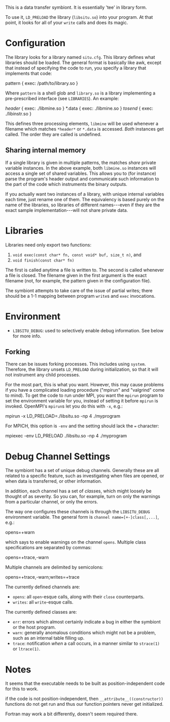 This is a data transfer symbiont.  It is essentially 'tee' in library form.

To use it, `LD_PRELOAD` the library (`libsitu.so`) into your program.  At that
point, it looks for all of your `write` calls and does its magic.

Configuration
=============

The library looks for a library named `situ.cfg`.  This library defines
what libraries should be loaded.  The general format is basically like
awk, except that instead of specifying the code to run, you specify a
library that implements that code:

  pattern { exec: /path/to/library.so }

Where `pattern` is a shell glob and `library.so` is a library
implementing a pre-prescribed interface (see `LIBRARIES`).  An example:

  *header* { exec: ./libmine.so }
  *.data { exec: ./libmine.so }
  *tosend* { exec: ./libinstr.so }

This defines three processing elements, `libmine` will be used whenever
a filename which matches `*header*` or `*.data` is accessed.  *Both*
instances get called.  The order they are called is undefined.

Sharing internal memory
-----------------------

If a single library is given in multiple patterns, the matches *share*
private variable instances.  In the above example, both `libmine.so`
instances will access a single set of shared variables.  This allows
you to (for instance) parse the program's header output and communicate
such information to the part of the code which instruments the binary
outputs.

If you actually want two instances of a library, with unique internal
variables each time, just rename one of them.  The equivalency is
based purely on the name of the libraries, so libraries of different
names---even if they are the exact sample implementation---will not
share private data.

Libraries
=========

Libraries need only export two functions:

  1. `void exec(const char* fn, const void* buf, size_t n)`, and
  2. `void finish(const char* fn)`

The first is called anytime a file is written to.  The second is called
whenever a file is closed.  The filename given in the first argument
is the exact filename (not, for example, the pattern given in the
configuration file).

The symbiont attempts to take care of the issue of partial writes;
there should be a 1-1 mapping between program `write`s and `exec`
invocations.

Environment
===========

  * `LIBSITU_DEBUG`: used to selectively enable debug information.  See
  below for more info.

Forking
-------

There can be issues forking processes.  This includes using `system`.
Therefore, the library unsets `LD_PRELOAD` during initialization, so
that it will not instrument any child processes.

For the most part, this is what you want.  However, this may cause
problems if you have a complicated loading procedure ("mpirun" and
"valgrind" come to mind).  To get the code to run under MPI, you want
the `mpirun` program to set the environment variable for you, instead
of setting it before `mpirun` is invoked.  OpenMPI's `mpirun`s let you
do this with `-x`, e.g.:

  mpirun -x LD_PRELOAD=./libsitu.so -np 4 ./myprogram

For MPICH, this option is `-env` and the setting should lack the `=`
character:

  mpiexec -env LD_PRELOAD ./libsitu.so -np 4 ./myprogram

Debug Channel Settings
======================

The symbiont has a set of unique debug channels.  Generally these are
all related to a specific feature, such as investigating when files are
opened, or when data is transferred, or other information.

In addition, each channel has a set of *class*es, which might loosely
be thought of as severity.  So you can, for example, turn on only the
warnings from a particular channel, or only the errors.

The way one configures these channels is through the
`LIBSITU_DEBUG` environment variable.  The general form is `channel
name=[+-]class[,...]`, e.g.:

  opens=+warn

which says to enable warnings on the channel `opens`.  Multiple class
specifications are separated by commas:

  opens=+trace,-warn

Multiple channels are delimited by semicolons:

  opens=+trace,-warn;writes=+trace

The currently defined channels are:

  * `opens`: all `open`-esque calls, along with their `close`
  counterparts.
  * `writes`: all `write`-esque calls.

The currently defined classes are:

  * `err`: errors which almost certainly indicate a bug in either the
  symbiont or the host program.
  * `warn`: generally anomalous conditions which might not be a
  problem, such as an internal table filling up.
  * `trace`: notification *when* a call occurs, in a manner similar to
  `strace(1)` or `ltrace(1)`.

Notes
=====

It seems that the executable needs to be built as position-independent
code for this to work.

if the code is not position-independent, then
`__attribute__((constructor))` functions do not get run and thus our
function pointers never get initialized.

Fortran may work a bit differently, doesn't seem required there.

